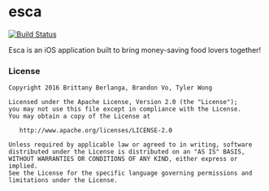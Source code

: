 # esca
[![Build Status](https://travis-ci.com/tylerbwong/esca.svg?token=AABXGtYrzS4uRtMAUqq3&branch=master)](https://travis-ci.com/tylerbwong/esca)


Esca is an iOS application built to bring money-saving food lovers together!

### License

```
Copyright 2016 Brittany Berlanga, Brandon Vo, Tyler Wong

Licensed under the Apache License, Version 2.0 (the "License");
you may not use this file except in compliance with the License.
You may obtain a copy of the License at

   http://www.apache.org/licenses/LICENSE-2.0

Unless required by applicable law or agreed to in writing, software
distributed under the License is distributed on an "AS IS" BASIS,
WITHOUT WARRANTIES OR CONDITIONS OF ANY KIND, either express or implied.
See the License for the specific language governing permissions and
limitations under the License.
```

